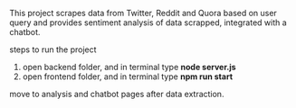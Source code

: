This project scrapes data from Twitter, Reddit and Quora based on user query and provides sentiment analysis of data scrapped, integrated with a chatbot.

steps to run the project
1. open backend folder, and in terminal type **node server.js**
2. open frontend folder, and in terminal type **npm run start**

move to analysis and chatbot pages after data extraction.   
